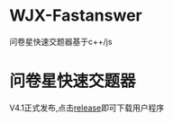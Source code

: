 # WJX-Fastanswer
问卷星快速交题器基于c++/js

# 问卷星快速交题器

V4.1正式发布,点击[release](https://github.com/ljlVink/WJX-Fastanswer/releases)即可下载用户程序